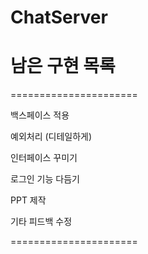 # ChatServer

남은 구현 목록
======================

======================

백스페이스 적용

예외처리 (디테일하게)

인터페이스 꾸미기

로그인 기능 다듬기

PPT 제작

기타 피드백 수정

======================
